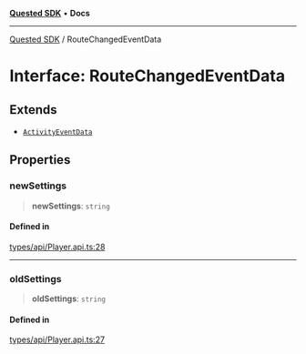 [**Quested SDK**](../README.md) • **Docs**

***

[Quested SDK](../README.md) / RouteChangedEventData

# Interface: RouteChangedEventData

## Extends

- [`ActivityEventData`](ActivityEventData.md)

## Properties

### newSettings

> **newSettings**: `string`

#### Defined in

[types/api/Player.api.ts:28](https://github.com/Quested-io/QuestedSDK/blob/3c926bace64edd594f0827ec501887cd4a53cdbb/src/types/api/Player.api.ts#L28)

***

### oldSettings

> **oldSettings**: `string`

#### Defined in

[types/api/Player.api.ts:27](https://github.com/Quested-io/QuestedSDK/blob/3c926bace64edd594f0827ec501887cd4a53cdbb/src/types/api/Player.api.ts#L27)
